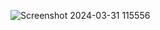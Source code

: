 ![Screenshot 2024-03-31 115556](https://github.com/sammy171207/Stock_Dashboard/assets/96017028/71275ba4-ca7b-4b5d-989e-7e98eba0d4e0)
